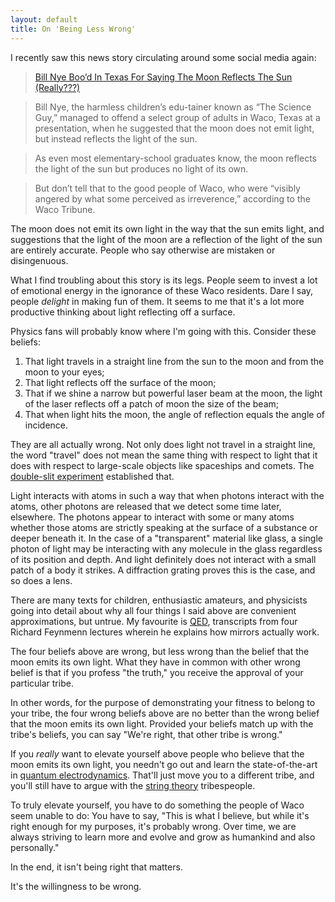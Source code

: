 ```yaml
---
layout: default
title: On 'Being Less Wrong'
---
```


I recently saw this news story circulating around some social media again:

> [Bill Nye Boo’d In Texas For Saying The Moon Reflects The Sun (Really???)](http://www.patheos.com/blogs/thepangeablog/2012/05/07/bill-nye-bood-in-texas-for-saying-the-moon-reflects-the-sun-really/)

> Bill Nye, the harmless children’s edu-tainer known as “The Science Guy,” managed to offend a select group of adults in Waco, Texas at a presentation, when he suggested that the moon does not emit light, but instead reflects the light of the sun.

> As even most elementary-school graduates know, the moon reflects the light of the sun but produces no light of its own.

> But don’t tell that to the good people of Waco, who were “visibly angered by what some perceived as irreverence,” according to the Waco Tribune.

The moon does not emit its own light in the way that the sun emits light, and suggestions that the light of the moon are a reflection of the light of the sun are entirely accurate. People who say otherwise are mistaken or disingenuous.

What I find troubling about this story is its legs. People seem to invest a lot of emotional energy in the ignorance of these Waco residents. Dare I say, people *delight* in making fun of them. It seems to me that it's a lot more productive thinking about light reflecting off a surface.

Physics fans will probably know where I'm going with this. Consider these beliefs:

1. That light travels in a straight line from the sun to the moon and from the moon to your eyes;
2. That light reflects off the surface of the moon;
3. That if we shine a narrow but powerful laser beam at the moon, the light of the laser reflects off a patch of moon the size of the beam;
4. That when light hits the moon, the angle of reflection equals the angle of incidence.

They are all actually wrong. Not only does light not travel in a straight line, the word "travel" does not mean the same thing with respect to light that it does with respect to large-scale objects like spaceships and comets. The [double-slit experiment][slit] established that.

[slit]: https://en.wikipedia.org/wiki/Double-slit_experiment

Light interacts with atoms in such a way that when photons interact with the atoms, other photons are released that we detect some time later, elsewhere. The photons appear to interact with some or many atoms whether those atoms are strictly speaking at the surface of a substance or deeper beneath it. In the case of a "transparent" material like glass, a single photon of light may be interacting with any molecule in the glass regardless of its position and depth. And light definitely does not interact with a small patch of a body it strikes. A diffraction grating proves this is the case, and so does a lens.

There are many texts for children, enthusiastic amateurs, and physicists going into detail about why all four things I said above are convenient approximations, but untrue. My favourite is [QED], transcripts from four Richard Feynmenn lectures wherein he explains how mirrors actually work.

[QED]: http://www.amazon.com/gp/product/B00BR40XJ6/ref=as_li_ss_tl?ie=UTF8&camp=1789&creative=390957&creativeASIN=B00BR40XJ6&linkCode=as2&tag=raganwald001-20

The four beliefs above are wrong, but less wrong than the belief that the moon emits its own light.  What they have in common with other wrong belief is that if you profess "the truth," you receive the approval of your particular tribe.

In other words, for the purpose of demonstrating your fitness to belong to your tribe, the four wrong beliefs above are no better than the wrong belief that the moon emits its own light. Provided your beliefs match up with the tribe's beliefs, you can say "We're right, that other tribe is wrong."

If you *really* want to elevate yourself above people who believe that the moon emits its own light, you needn't go out and learn the state-of-the-art in [quantum electrodynamics]. That'll just move you to a different tribe, and you'll still have to argue with the [string theory] tribespeople.

To truly elevate yourself, you have to do something the people of Waco seem unable to do: You have to say, "This is what I believe, but while it's right enough for my purposes, it's probably wrong. Over time, we are always striving to learn more and evolve and grow as humankind and also personally."

In the end, it isn't being right that matters.

It's the willingness to be wrong.

[quantum electrodynamics]: http://hyperphysics.phy-astr.gsu.edu/hbase/Forces/qed.html
[string theory]: http://superstringtheory.com/basics/index.html